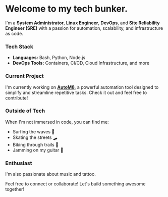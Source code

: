 # Welcome to my tech bunker.

I'm a **System Administrator**, **Linux Engineer**, **DevOps**, and **Site Reliability Engineer (SRE)** with a passion for automation, scalability, and infrastructure as code.

### Tech Stack
- **Languages:** Bash, Python, Node.js
- **DevOps Tools:** Containers, CI/CD, Cloud Infrastructure, and more

### Current Project
I'm currently working on [**AutoM8**](https://github.com/mdmjunior/AutoM8), a powerful automation tool designed to simplify and streamline repetitive tasks. Check it out and feel free to contribute!

### Outside of Tech
When I'm not immersed in code, you can find me:
- Surfing the waves 🌊
- Skating the streets 🛹
- Biking through trails 🚴
- Jamming on my guitar 🎸

### Enthusiast
I'm also passionate about music and tattoo.

Feel free to connect or collaborate! Let's build something awesome together!
